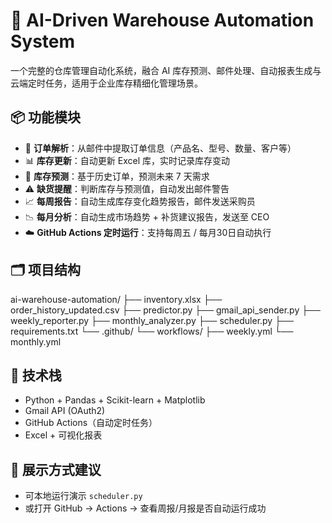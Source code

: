# 🧠 AI-Driven Warehouse Automation System

一个完整的仓库管理自动化系统，融合 AI 库存预测、邮件处理、自动报表生成与云端定时任务，适用于企业库存精细化管理场景。

## 📦 功能模块

- 📩 **订单解析**：从邮件中提取订单信息（产品名、型号、数量、客户等）
- 📊 **库存更新**：自动更新 Excel 库，实时记录库存变动
- 🔮 **库存预测**：基于历史订单，预测未来 7 天需求
- ⚠️ **缺货提醒**：判断库存与预测值，自动发出邮件警告
- 📈 **每周报告**：自动生成库存变化趋势报告，邮件发送采购员
- 📉 **每月分析**：自动生成市场趋势 + 补货建议报告，发送至 CEO
- ☁️ **GitHub Actions 定时运行**：支持每周五 / 每月30日自动执行

## 🗂️ 项目结构

ai-warehouse-automation/ ├── inventory.xlsx ├── order_history_updated.csv ├── predictor.py ├── gmail_api_sender.py ├── weekly_reporter.py ├── monthly_analyzer.py ├── scheduler.py ├── requirements.txt └── .github/ └── workflows/ ├── weekly.yml └── monthly.yml

## 🚀 技术栈

- Python + Pandas + Scikit-learn + Matplotlib
- Gmail API (OAuth2)
- GitHub Actions（自动定时任务）
- Excel + 可视化报表

## 🎯 展示方式建议

- 可本地运行演示 `scheduler.py`
- 或打开 GitHub → Actions → 查看周报/月报是否自动运行成功
